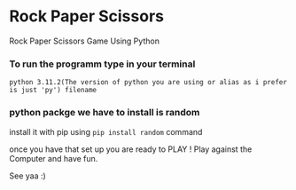 # Rock Paper Scissors
Rock Paper Scissors Game Using Python 

### To run the programm type in your terminal

`python 3.11.2(The version of python you are using or alias as i prefer is just 'py') filename`

### python packge we have to install is random 

install it with pip using `pip install random` command


once you have that set up you are ready to PLAY !
Play against the Computer and have fun.



See yaa :)
